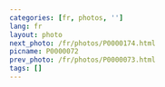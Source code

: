 ```yaml
---
categories: [fr, photos, '']
lang: fr
layout: photo
next_photo: /fr/photos/P0000174.html
picname: P0000072
prev_photo: /fr/photos/P0000073.html
tags: []
---
```

